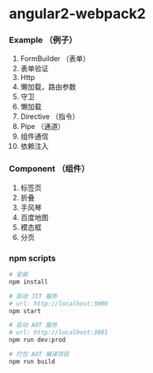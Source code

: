 # angular2-webpack2

### Example （例子）

1. FormBuilder （表单）
2. 表单验证
3. Http 
4. 懒加载，路由参数
5. 守卫
6. 懒加载
7. Directive （指令）
8. Pipe （通道）
9. 组件通信
10. 依赖注入

### Component （组件）

1. 标签页
2. 折叠
3. 手风琴
4. 百度地图
5. 模态框
6. 分页


### npm scripts

```bash
# 安装
npm install

# 启动 JIT 服务
# url: http://localhost:3000
npm start

# 启动 AOT 服务
# url: http://localhost:3001
npm run dev:prod

# 打包 AOT 编译项目
npm run build


